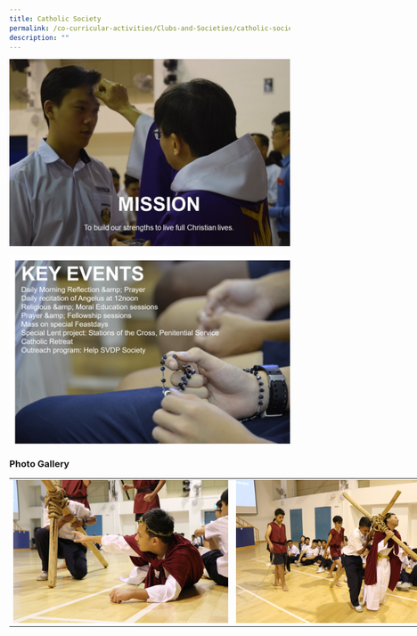 ```yaml
---
title: Catholic Society
permalink: /co-curricular-activities/Clubs-and-Societies/catholic-society/
description: ""
---
```

![](/images/cs1.jpeg)

![](/images/cs4.png)


### Photo Gallery

<table style="undefined;table-layout: fixed; width: 800px">
<colgroup>
<col style="width: 400px">
<col style="width: 400px">
</colgroup>
<tbody>
  <tr>
    <td><img src="/images/cs5-min.jpeg"></td>
    <td><img src="/images/cs6-min.jpeg"></td>
	</tr>
</tbody>
</table>